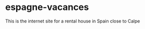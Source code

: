 espagne-vacances
================

This is the internet site for a rental house in Spain close to Calpe

